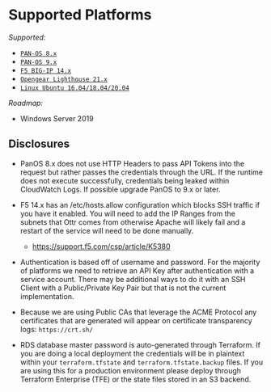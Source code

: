 # Supported Platforms

_Supported:_

- [`PAN-OS 8.x`](../platforms/panos-8.x)
- [`PAN-OS 9.x`](../platforms/panos-9.x)
- [`F5 BIG-IP 14.x`](../platforms/f5-14.x)
- [`Opengear Lighthouse 21.x`](../platforms/lighthouse-21.x)
- [`Linux Ubuntu 16.04/18.04/20.04`](../platforms/linux-aws-ssm)

_Roadmap:_

- Windows Server 2019

## Disclosures

- PanOS 8.x does not use HTTP Headers to pass API Tokens into the request but
  rather passes the credentials through the URL. If the runtime does not execute
  successfully, credentials being leaked within CloudWatch Logs. If possible
  upgrade PanOS to 9.x or later.
- F5 14.x has an /etc/hosts.allow configuration which blocks
  SSH traffic if you have it enabled. You will need to add the IP Ranges from
  the subnets that Ottr comes from otherwise Apache will likely fail and a
  restart of the service will need to be done manually.

  - https://support.f5.com/csp/article/K5380

- Authentication is based off of username and password. For the majority of
  platforms we need to retrieve an API Key after authentication with a service
  account. There may be additional ways to do it with an SSH Client with a
  Public/Private Key Pair but that is not the current implementation.
- Because we are using Public CAs that leverage the ACME Protocol any
  certificates that are generated will appear on certificate transparency
  logs: `https://crt.sh/`
- RDS database master password is auto-generated through Terraform. If you are doing
  a local deployment the credentials will be in plaintext within your
  `terraform.tfstate` and `terraform.tfstate.backup` files. If you are using
  this for a production environment please deploy through Terraform Enterprise
  (TFE) or the state files stored in an S3 backend.
